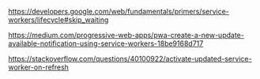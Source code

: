 https://developers.google.com/web/fundamentals/primers/service-workers/lifecycle#skip_waiting

https://medium.com/progressive-web-apps/pwa-create-a-new-update-available-notification-using-service-workers-18be9168d717

https://stackoverflow.com/questions/40100922/activate-updated-service-worker-on-refresh